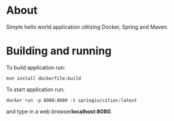 # About
Simple hello world application utilizing Docker, Spring and Maven. 
# Building and running
To build application run:
```
mvn install dockerfile:build
```
To start application run:
```
docker run -p 8080:8080 -t springio/cities:latest
```
and type in a web browser**localhost:8080**.